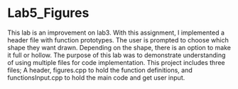 # Lab5_Figures
This lab is an improvement on lab3. With this assignment, I implemented a header file with function prototypes. The user is prompted to choose which shape they want drawn. Depending on the shape, there is an option to make it full or hollow. 
The purpose of this lab was to demonstrate understanding of using multiple files for code implementation. This project includes three files; A header, figures.cpp to hold the function definitions, and functionsInput.cpp to hold the main code and get user input.
